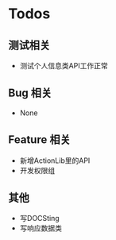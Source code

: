 # Todos

## 测试相关

- 测试个人信息类API工作正常

## Bug 相关
- None

## Feature 相关

- 新增ActionLib里的API
- 开发权限组

## 其他

- 写DOCSting
- 写响应数据类